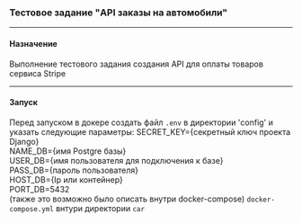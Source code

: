 ### Тестовое задание "API заказы на автомобили"
___

#### Назначение

Выполнение тестового задания создания API 
для оплаты товаров сервиса Stripe
___

#### Запуск
Перед запуском в докере создать файл `.env` в директории 'config' и указать следующие параметры:
SECRET_KEY={секретный ключ проекта Django}  
NAME_DB={имя Postgre базы}  
USER_DB={имя пользователя для подключения к базе}  
PASS_DB={пароль пользователя}  
HOST_DB={Ip или контейнер}  
PORT_DB=5432  
(также это возможно было описать внутри docker-compose)
`docker-compose.yml` внтури директории `car`
